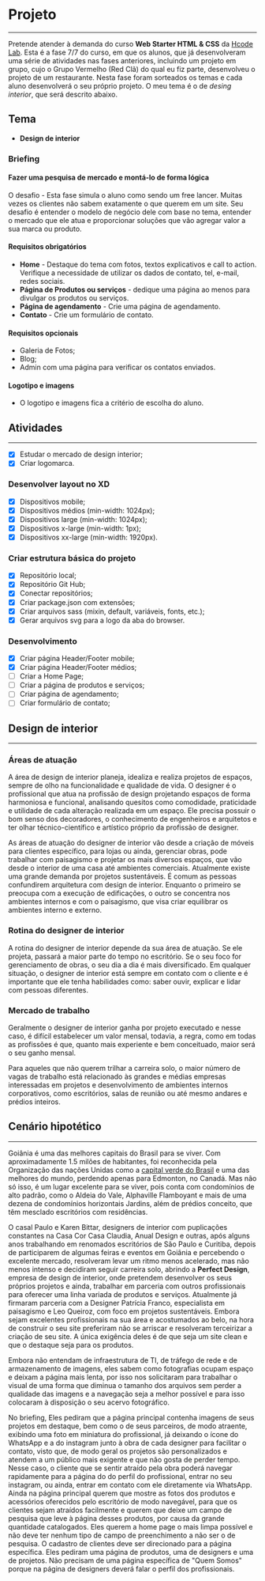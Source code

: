 # Projeto

---

Pretende atender à demanda do curso **Web Starter HTML & CSS** da [Hcode Lab](https://hcodelab.com.br/). Esta é a fase 7/7 do curso, em que os alunos, que já desenvolveram uma série de atividades nas fases anteriores, incluindo um projeto em grupo, cujo o Grupo Vermelho (Red Clã) do qual eu fiz parte, desenvolveu o projeto de um restaurante. Nesta fase foram sorteados os temas e cada aluno desenvolverá o seu próprio projeto. O meu tema é o de *desing interior*, que será descrito abaixo.

## Tema

* **Design de interior**

### Briefing

#### Fazer uma pesquisa de mercado e montá-lo de forma lógica

O desafio - Esta fase simula o aluno como sendo um free lancer. Muitas vezes
os clientes não sabem exatamente o que querem em um site. Seu desafio é
entender o modelo de negócio dele com base no tema, entender o mercado
que ele atua e proporcionar soluções que vão agregar valor a sua marca ou
produto.

#### Requisitos obrigatórios

* **Home** - Destaque do tema com fotos, textos explicativos e call to action.
Verifique a necessidade de utilizar os dados de contato, tel, e-mail, redes
sociais.
* **Página de Produtos ou serviços** - dedique uma página ao menos para
divulgar os produtos ou serviços.
* **Página de agendamento** - Crie uma página de agendamento.
* **Contato** - Crie um formulário de contato.

#### Requisitos opcionais

* Galeria de Fotos;
* Blog;
* Admin com uma página para verificar os contatos enviados.

#### Logotipo e imagens

* O logotipo e imagens fica a critério de escolha do aluno.

## Atividades

---

* [x] Estudar o mercado de design interior;
* [x] Criar logomarca.

### Desenvolver layout no XD

* [x] Dispositivos mobile;
* [x] Dispositivos médios (min-width: 1024px);
* [x] Dispositivos large (min-width: 1024px);
* [x] Dispositivos x-large (min-width: 1px);
* [x] Dispositivos xx-large (min-width: 1920px).

### Criar estrutura básica do projeto

* [x] Repositório local;
* [x] Repositório Git Hub;
* [x] Conectar repositórios;
* [x] Criar package.json com extensões;
* [x] Criar arquivos sass (mixin, default, variáveis, fonts, etc.);
* [x] Gerar arquivos svg para a logo da aba do browser.

### Desenvolvimento

* [x] Criar página Header/Footer mobile;
* [x] Criar página Header/Footer médios;
* [ ] Criar a Home Page;
* [ ] Criar a página de produtos e serviços;
* [ ] Criar página de agendamento;
* [ ] Criar formulário de contato;

## Design de interior

---

### Áreas de atuação

A área de design de interior planeja, idealiza e realiza projetos de espaços, sempre de olho na funcionalidade e qualidade de vida. O designer é o profissional que atua na profissão de design projetando espaços de forma harmoniosa e funcional, analisando quesitos como comodidade, praticidade e utilidade de cada alteração realizada em um espaço. Ele precisa possuir  o bom senso dos decoradores, o conhecimento de engenheiros e arquitetos e ter olhar técnico-científico e artístico próprio da profissão de designer.

As áreas de atuação do designer de interior vão desde a criação de móveis para clientes específico, para lojas ou ainda, gerenciar obras, pode trabalhar com paisagismo e projetar os mais diversos espaços, que vão desde o interior de uma casa até ambientes comerciais. Atualmente existe uma grande demanda por projetos sustentáveis. É comum as pessoas confundirem arquitetura com design de interior. Enquanto o primeiro se preocupa com a execução de edificações, o outro se concentra nos ambientes internos e com o paisagismo, que visa criar equilibrar os ambientes interno e externo.

### Rotina do designer de interior

A rotina do designer de interior depende da sua área de atuação. Se ele projeta, passará a maior parte do tempo no escritório. Se o seu foco for gerenciamento de obras, o seu dia a dia é mais diversificado. Em qualquer situação, o designer de interior está sempre em contato com o cliente e é importante que ele tenha habilidades como: saber ouvir, explicar e lidar com pessoas diferentes.

### Mercado de trabalho

Geralmente o designer de interior ganha por projeto executado e nesse caso, é difícil estabelecer um valor mensal, todavia, a regra, como em todas as profissões é que, quanto mais experiente e bem conceituado, maior será o seu ganho mensal.

Para aqueles que não querem trilhar a carreira solo, o maior número de vagas de trabalho está relacionado às grandes e médias empresas interessadas em projetos e desenvolvimento de ambientes internos corporativos, como escritórios, salas de reunião ou até mesmo andares e prédios inteiros.

## Cenário hipotético

---

Goiânia é uma das melhores capitais do Brasil para se viver. Com aproximadamente 1.5 milões de habitantes, foi reconhecida pela Organização das nações Unidas como a [capital verde do Brasil](https://www.goiania.go.gov.br/sobre-goiania/) e uma das melhores do mundo, perdendo apenas para Edmonton, no Canadá. Mas não só isso, é um lugar excelente para se viver, pois conta com condomínios de alto padrão, como o Aldeia do Vale, Alphaville Flamboyant e mais de uma dezena de condomínios horizontais Jardins, além de prédios conceito, que têm mesclado escritórios com residências.

O casal Paulo e Karen Bittar, designers de interior com puplicações constantes na Casa Cor Casa Claudia, Anual Design e outras, após alguns anos trabalhando em renomados escritórios de São Paulo e Curitiba, depois de participarem de algumas  feiras e eventos em Goiânia e percebendo o excelente mercado, resolveram levar um ritmo menos acelerado, mas não menos intenso e decidiram seguir carreira solo, abrindo a **Perfect Design**, empresa de design de interior, onde pretendem desenvolver os seus próprios projetos e ainda, trabalhar em parceria com outros profissionais para oferecer uma linha variada de produtos e serviços. Atualmente já firmaram parceria com a Designer Patrícia Franco, especialista em paisagismo e Leo Queiroz, com foco em projetos sustentáveis. Embora sejam excelentes profissionais na sua área e acostumados ao belo, na hora de construir o seu site preferiram não se arriscar e resolveram terceirizar a criação de seu site. A única exigência deles é de que seja um site clean e que o destaque seja para os produtos.

Embora não entendam de infraestrutura de TI, de tráfego de rede e de armazenamento de imagens, eles sabem como fotografias ocupam espaço e deixam a página mais lenta, por isso nos solicitaram para trabalhar o visual de uma forma que diminua o tamanho dos arquivos sem perder a qualidade das imagens e a navegação seja a melhor possível e para isso colocaram à disposição o seu acervo fotográfico.

No briefing, Eles pediram que a página principal contenha imagens de seus projetos em destaque, bem como o de seus parceiros, de modo atraente, exibindo uma foto em miniatura do profissional, já deixando o ícone do WhatsApp e a do instagram junto à obra de cada designer para facilitar o contato, visto que, de modo geral os projetos são personalizados e atendem a um público mais exigente e que não gosta de perder tempo. Nesse caso, o cliente que se sentir atraído pela obra poderá navegar rapidamente para a página do do perfil do profissional, entrar no seu instagram, ou ainda, entrar em contato com ele diretamente via WhatsApp. Ainda na página principal querem que mostre as fotos dos produtos e acessórios oferecidos pelo escritório de modo navegável, para que os clientes sejam atraídos facilmente e querem que deixe um campo de pesquisa que leve à página desses produtos, por causa da grande quantidade catalogados. Eles querem a home page o mais limpa possível e não deve ter nenhum tipo de campo de preenchimento a não ser o de pesquisa. O cadastro de clientes deve ser direcionado para a página específica. Eles pediram uma página de produtos, uma de designers e uma de projetos. Não precisam de uma página específica de "Quem Somos" porque na página de designers deverá falar o perfil dos profissionais.
